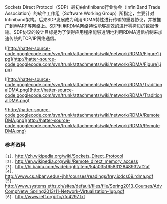 Sockets Direct Protocol（SDP）最初由Infiniband行业协会（InfiniBand Trade Association）的软件工作组（Software Working Group）所指定，主要针对Infiniband架构。后来SDP发展成为利用RDMA特性进行传输的重要协议，并被推广到iWARP等网络上。SDP利用RDMA网络特性能够高效的进行零拷贝的数据传输。SDP协议的设计目标是为了使得应用程序能够透明地利用RDMA通信机制来加速传统的TCP/IP网络通信。

![http://hatter-source-code.googlecode.com/svn/trunk/attachments/wiki/network/RDMA/Figure1.jpg](http://hatter-source-code.googlecode.com/svn/trunk/attachments/wiki/network/RDMA/Figure1.jpg)

![http://hatter-source-code.googlecode.com/svn/trunk/attachments/wiki/network/RDMA/TraditionalDMA.png](http://hatter-source-code.googlecode.com/svn/trunk/attachments/wiki/network/RDMA/TraditionalDMA.png)

![http://hatter-source-code.googlecode.com/svn/trunk/attachments/wiki/network/RDMA/RemoteDMA.png](http://hatter-source-code.googlecode.com/svn/trunk/attachments/wiki/network/RDMA/RemoteDMA.png)


### 参考资料 ###
`[1].` http://zh.wikipedia.org/wiki/Sockets_Direct_Protocol<br>
<code>[2].</code> <a href='http://en.wikipedia.org/wiki/Remote_direct_memory_access'>http://en.wikipedia.org/wiki/Remote_direct_memory_access</a><br>
<code>[3].</code> <a href='http://hi.baidu.com/widebright/item/54a035f658312848932af2af'>http://hi.baidu.com/widebright/item/54a035f658312848932af2af</a><br>
<code>[4].</code> <a href='http://www.cs.albany.edu/~jhh/courses/readings/frey.icdcs09.rdma.pdf'>http://www.cs.albany.edu/~jhh/courses/readings/frey.icdcs09.rdma.pdf</a><br>
<code>[5].</code> <a href='http://www.systems.ethz.ch/sites/default/files/file/Spring2013_Courses/AdvCompNetw_Spring2013/11-Network-Virtualization-1up.pdf'>http://www.systems.ethz.ch/sites/default/files/file/Spring2013_Courses/AdvCompNetw_Spring2013/11-Network-Virtualization-1up.pdf</a><br>
<code>[6].</code> <a href='http://www.ietf.org/rfc/rfc4297.txt'>http://www.ietf.org/rfc/rfc4297.txt</a><br>